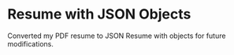 # Resume with JSON Objects
 Converted my PDF resume to JSON Resume with objects for future modifications.
 
